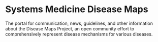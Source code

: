 # Systems Medicine Disease Maps

The portal for communication, news, guidelines, and other information about the Disease Maps Project, an open community effort to comprehensively represent disease mechanisms for various diseases. 
